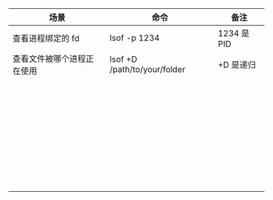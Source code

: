 



| 场景                       | 命令                         | 备注        |
| -------------------------- | ---------------------------- | ----------- |
| 查看进程绑定的 fd          | lsof -p 1234                 | 1234 是 PID |
| 查看文件被哪个进程正在使用 | lsof +D /path/to/your/folder | +D 是递归   |
|                            |                              |             |
|                            |                              |             |
|                            |                              |             |
|                            |                              |             |
|                            |                              |             |
|                            |                              |             |
|                            |                              |             |
|                            |                              |             |
|                            |                              |             |
|                            |                              |             |
|                            |                              |             |
|                            |                              |             |
|                            |                              |             |
|                            |                              |             |
|                            |                              |             |
|                            |                              |             |
|                            |                              |             |
|                            |                              |             |
|                            |                              |             |
|                            |                              |             |
|                            |                              |             |
|                            |                              |             |
|                            |                              |             |
|                            |                              |             |
|                            |                              |             |
|                            |                              |             |
|                            |                              |             |
|                            |                              |             |
|                            |                              |             |
|                            |                              |             |
|                            |                              |             |
|                            |                              |             |
|                            |                              |             |
|                            |                              |             |
|                            |                              |             |
|                            |                              |             |
|                            |                              |             |

